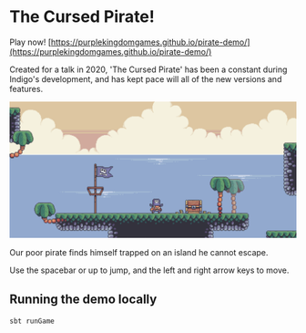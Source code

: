 # The Cursed Pirate!

Play now! [https://purplekingdomgames.github.io/pirate-demo/](https://purplekingdomgames.github.io/pirate-demo/)

Created for a talk in 2020, 'The Cursed Pirate' has been a constant during Indigo's development, and has kept pace will all of the new versions and features.

![A screenshot of the cursed pirat demo](the-cursed-pirate.png)

Our poor pirate finds himself trapped on an island he cannot escape.

Use the spacebar or up to jump, and the left and right arrow keys to move.

## Running the demo locally

```scala
sbt runGame
```
